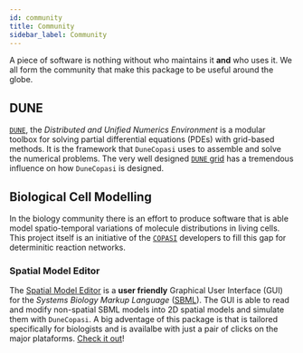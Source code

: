 ```yaml
---
id: community
title: Community
sidebar_label: Community
---
```


A piece of software is nothing without who maintains it **and** who uses it.
We all form the community that make this package to be useful around the globe.

## DUNE

[`DUNE`](https://www.dune-project.org/), the *Distributed and Unified Numerics
Environment* is a modular toolbox for solving partial differential equations
(PDEs) with grid-based methods. It is the framework that `DuneCopasi` uses to
assemble and solve the numerical problems. The very well designed [`DUNE`
grid](https://link.springer.com/article/10.1007/s00607-008-0003-x)
has a tremendous influence on how `DuneCopasi` is designed.

## Biological Cell Modelling

In the biology community there is an effort to produce software that is able
model spatio-temporal variations of molecule distributions in living cells.
This project itself is an initiative of the [`COPASI`](http://copasi.org/)
developers to fill this gap for determinitic reaction networks.

### Spatial Model Editor

The [Spatial Model Editor](https://github.com/lkeegan/spatial-model-editor) is
a **user friendly** Graphical User Interface (GUI) for the
*Systems Biology Markup Language* ([SBML](https://en.wikipedia.org/wiki/SBML)).
The GUI is able to read and modify non-spatial SBML models into 2D spatial
models and simulate them with `DuneCopasi`. A big adventage of this package is
that is tailored specifically for biologists and is availalbe with just a pair
of clicks on the major plataforms.
[Check it out](https://spatial-model-editor.readthedocs.io/en/latest/quickstart/get-started.html)!

